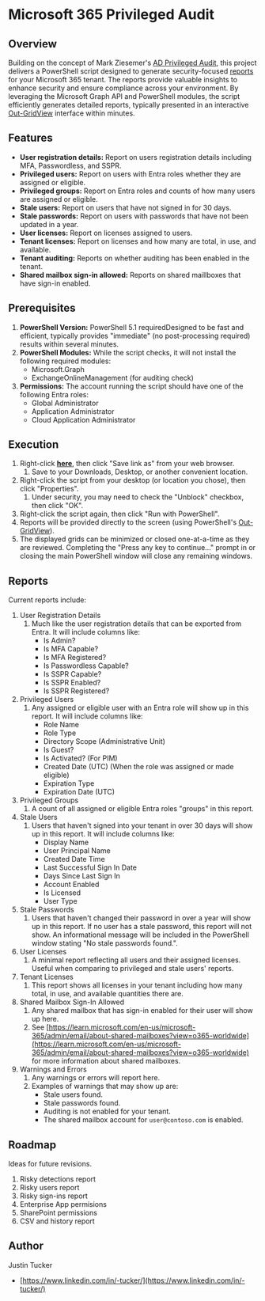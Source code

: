 # Microsoft 365 Privileged Audit

## Overview

Building on the concept of Mark Ziesemer's <a href="https://github.com/ziesemer/ad-privileged-audit" target="_blank">AD Privileged Audit</a>, this project delivers a PowerShell script designed to generate security-focused [reports](#reports) for your Microsoft 365 tenant. The reports provide valuable insights to enhance security and ensure compliance across your environment. By leveraging the Microsoft Graph API and PowerShell modules, the script efficiently generates detailed reports, typically presented in an interactive [Out-GridView](https://learn.microsoft.com/en-us/powershell/module/microsoft.powershell.utility/out-gridview?view=powershell-7.4) interface within minutes.

## Features

* **User registration details:** Report on users registration details including MFA, Passwordless, and SSPR.
* **Privileged users:** Report on users with Entra roles whether they are assigned or eligible.
* **Privileged groups:** Report on Entra roles and counts of how many users are assigned or eligible.
* **Stale users:** Report on users that have not signed in for 30 days.
* **Stale passwords:** Report on users with passwords that have not been updated in a year.
* **User licenses:** Report on licenses assigned to users. 
* **Tenant licenses:** Report on licenses and how many are total, in use, and available.
* **Tenant auditing:** Reports on whether auditing has been enabled in the tenant.
* **Shared mailbox sign-in allowed:** Reports on shared maillboxes that have sign-in enabled.

## Prerequisites
1. **PowerShell Version:** PowerShell 5.1 requiredDesigned to be fast and efficient, typically provides "immediate" (no post-processing required) results within several minutes.
2. **PowerShell Modules:** While the script checks, it will not install the following required modules:
   * Microsoft.Graph
   * ExchangeOnlineManagement (for auditing check)
3. **Permissions:** The account running the script should have one of the following Entra roles:
   * Global Administrator
   * Application Administrator
   * Cloud Application Administrator

## Execution
1. Right-click **[here](m365-privileged-audit.ps1?raw=1)**, then click "Save link as" from your web browser.
   1. Save to your Downloads, Desktop, or another convenient location.
2. Right-click the script from your desktop (or location you chose), then click "Properties".
   1. Under security, you may need to check the "Unblock" checkbox, then click "OK".
3. Right-click the script again, then click "Run with PowerShell".
4. Reports will be provided directly to the screen (using PowerShell's [Out-GridView](https://learn.microsoft.com/en-us/powershell/module/microsoft.powershell.utility/out-gridview?view=powershell-7.4)).
5. The displayed grids can be minimized or closed one-at-a-time as they are reviewed. Completing the "Press any key to continue..." prompt in or closing the main PowerShell window will close any remaining windows.

## Reports
Current reports include:
1. User Registration Details
   1. Much like the user registration details that can be exported from Entra. It will include columns like:
      * Is Admin?
      * Is MFA Capable?
      * Is MFA Registered?
      * Is Passwordless Capable?
      * Is SSPR Capable?
      * Is SSPR Enabled?
      * Is SSPR Registered?
2. Privileged Users
   1. Any assigned or eligible user with an Entra role will show up in this report. It will include columns like:
      * Role Name
      * Role Type
      * Directory Scope (Administrative Unit)
      * Is Guest?
      * Is Activated? (For PIM)
      * Created Date (UTC) (When the role was assigned or made eligible)
      * Expiration Type
      * Expiration Date (UTC)
3. Privileged Groups
   1. A count of all assigned or eligible Entra roles "groups" in this report.
4. Stale Users
   1. Users that haven't signed into your tenant in over 30 days will show up in this report. It will include columns like:
      * Display Name
      * User Principal Name
      * Created Date Time
      * Last Successful Sign In Date
      * Days Since Last Sign In
      * Account Enabled
      * Is Licensed
      * User Type
5. Stale Passwords
   1. Users that haven't changed their password in over a year will show up in this report. If no user has a stale password, this report will not show. An informational message will be included in the PowerShell window stating "No stale passwords found.".
6. User Licenses
   1. A minimal report reflecting all users and their assigned licenses. Useful when comparing to privileged and stale users' reports.
7. Tenant Licenses
   1. This report shows all licenses in your tenant including how many total, in use, and available quantities there are.
8. Shared Mailbox Sign-In Allowed
   1. Any shared mailbox that has sign-in enabled for their user will show up here.
   2. See [https://learn.microsoft.com/en-us/microsoft-365/admin/email/about-shared-mailboxes?view=o365-worldwide](https://learn.microsoft.com/en-us/microsoft-365/admin/email/about-shared-mailboxes?view=o365-worldwide) for more information about shared mailboxes.
9. Warnings and Errors
    1. Any warnings or errors will report here.
    2. Examples of warnings that may show up are:
       * Stale users found.
       * Stale passwords found.
       * Auditing is not enabled for your tenant.
       * The shared mailbox account for `user@contoso.com` is enabled.

## Roadmap

Ideas for future revisions.

  1. Risky detections report
  2. Risky users report
  3. Risky sign-ins report
  4. Enterprise App permisions
  5. SharePoint permissions
  6. CSV and history report

## Author

Justin Tucker

* [https://www.linkedin.com/in/-tucker/](https://www.linkedin.com/in/-tucker/)
